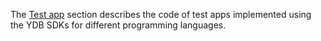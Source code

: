 The [Test app](../../example/index.md) section describes the code of test apps implemented using the YDB SDKs for different programming languages.
